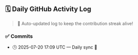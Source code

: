 ## 🗓️ Daily GitHub Activity Log

> 🤖 Auto-updated log to keep the contribution streak alive!

### ✅ Commits

- 🕒 2025-07-20 17:09 UTC — Daily sync 🌿

